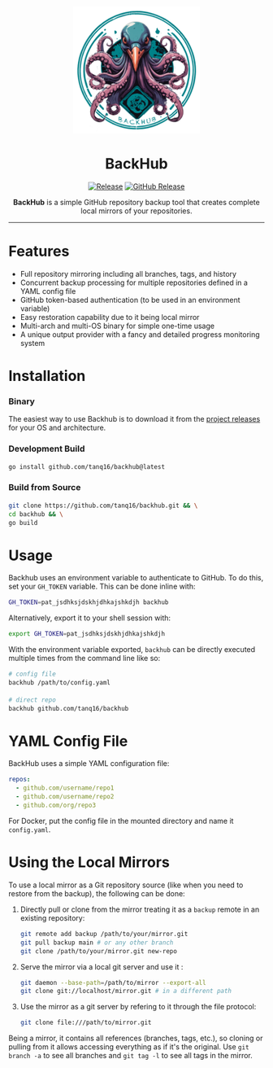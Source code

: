 <p align="center">
<img src=".github/assets/logo.png" alt="BackHub Logo" width="250" />
</p>
<h1 align="center">BackHub</h1>
<p align="center">
<a href="https://github.com/tanq16/backhub/actions/workflows/release.yml"><img src="https://github.com/tanq16/backhub/actions/workflows/release.yml/badge.svg" alt="Release"></a>&nbsp;<a href="https://github.com/Tanq16/backhub/releases"><img alt="GitHub Release" src="https://img.shields.io/github/v/release/tanq16/backhub"></a>
</p>

<p align="center">
<b>BackHub</b> is a simple GitHub repository backup tool that creates complete local mirrors of your repositories.
</p>

---

# Features

- Full repository mirroring including all branches, tags, and history
- Concurrent backup processing for multiple repositories defined in a YAML config file
- GitHub token-based authentication (to be used in an environment variable)
- Easy restoration capability due to it being local mirror
- Multi-arch and multi-OS binary for simple one-time usage
- A unique output provider with a fancy and detailed progress monitoring system

# Installation

### Binary

The easiest way to use Backhub is to download it from the [project releases](https://github.com/Tanq16/backhub/releases) for your OS and architecture.

### Development Build

```bash
go install github.com/tanq16/backhub@latest
```

### Build from Source

```bash
git clone https://github.com/tanq16/backhub.git && \
cd backhub && \
go build
```

# Usage

Backhub uses an environment variable to authenticate to GitHub. To do this, set your `GH_TOKEN` variable. This can be done inline with:

```bash
GH_TOKEN=pat_jsdhksjdskhjdhkajshkdjh backhub
```

Alternatively, export it to your shell session with:

```bash
export GH_TOKEN=pat_jsdhksjdskhjdhkajshkdjh
```

With the environment variable exported, `backhub` can be directly executed multiple times from the command line like so:

```bash
# config file
backhub /path/to/config.yaml

# direct repo
backhub github.com/tanq16/backhub
```

# YAML Config File

BackHub uses a simple YAML configuration file:

```yaml
repos:
  - github.com/username/repo1
  - github.com/username/repo2
  - github.com/org/repo3
```

For Docker, put the config file in the mounted directory and name it `config.yaml`.

# Using the Local Mirrors

To use a local mirror as a Git repository source (like when you need to restore from the backup), the following can be done:

1. Directly pull or clone from the mirror treating it as a `backup` remote in an existing repository:
    ```bash
    git remote add backup /path/to/your/mirror.git
    git pull backup main # or any other branch
    git clone /path/to/your/mirror.git new-repo
    ```
2. Serve the mirror via a local git server and use it :
    ```bash
    git daemon --base-path=/path/to/mirror --export-all
    git clone git://localhost/mirror.git # in a different path
    ```
3. Use the mirror as a git server by refering to it through the file protocol:
    ```bash
    git clone file:///path/to/mirror.git
    ```

Being a mirror, it contains all references (branches, tags, etc.), so cloning or pulling from it allows accessing everything as if it's the original. Use `git branch -a` to see all branches and `git tag -l` to see all tags in the mirror.
